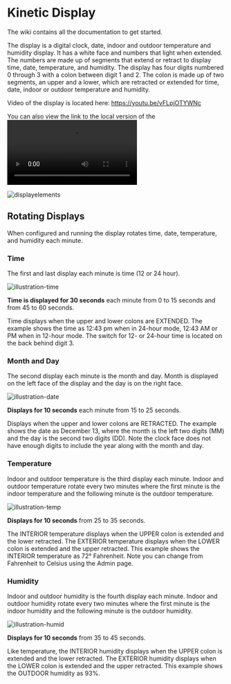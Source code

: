# Kinetic Display

The wiki contains all the documentation to get started.

The display is a digital clock, date, indoor and outdoor temperature and humidity display. It has a white face and numbers that light when extended. The numbers are made up of segments that extend or retract to display time, date, temperature, and humidity. The display has four digits numbered 0 through 3 with a colon between digit 1 and 2. The colon is made up of two segments, an upper and a lower, which are retracted or extended for time, date, indoor or outdoor temperature and humidity.

Video of the display is located here: https://youtu.be/vFLpjOTYWNc

You can also view the link to the local version of the ![Kinetic Display Video]

![displayelements]

## Rotating Displays

When configured and running the display rotates time, date, temperature, and humidity each minute.

### Time

The first and last display each minute is time (12 or 24 hour).

![illustration-time]

**Time is displayed for 30 seconds** each minute from 0 to 15 seconds and from 45 to 60 seconds.

Time displays when the upper and lower colons are EXTENDED. The example shows the time as 12:43 pm when in 24-hour mode, 12:43 AM or PM when in 12-hour mode.  The switch for 12- or 24-hour time is located on the back behind digit 3.

### Month and Day

The second display each minute is the month and day.  Month is displayed on the left face of the display and the day is on the right face.

![illustration-date]

**Displays for 10 seconds** each minute from 15 to 25 seconds.

Displays when the upper and lower colons are RETRACTED. The example shows the date as December 13, where the month is the left two digits (MM) and the day is the second two digits (DD).  Note the clock face does not have enough digits to include the year along with the month and day.

### Temperature

Indoor and outdoor temperature is the third display each minute.  Indoor and outdoor temperature rotate every two minutes where the first minute is the indoor temperature and the following minute is the outdoor temperature.

![illustration-temp]

**Displays for 10 seconds** from 25 to 35 seconds.

The INTERIOR temperature displays when the UPPER colon is extended and the lower retracted.  The EXTERIOR temperature displays when the LOWER colon is extended and the upper retracted.  This example shows the INTERIOR temperature as 72° Fahrenheit. Note you can change from Fahrenheit to Celsius using the Admin page.

### Humidity

Indoor and outdoor humidity is the fourth display each minute.  Indoor and outdoor humidity rotate every two minutes where the first minute is the indoor humidity and the following minute is the outdoor humidity.

![illustration-humid]

**Displays for 10 seconds** from 35 to 45 seconds.

Like temperature, the INTERIOR humidity displays when the UPPER colon is extended and the lower retracted.  The EXTERIOR humidity displays when the LOWER colon is extended and the upper retracted.  This example shows the OUTDOOR humidity as 93%.

<!-- images -->

[displayelements]: https://raw.githubusercontent.com/wiki/gobbyo/clock/media/illustration-display-elements.png
[displayback]: media/illustration-back.png
[illustration-time]: https://raw.githubusercontent.com/wiki/gobbyo/clock/media/illustration-time.png
[illustration-date]: https://raw.githubusercontent.com/wiki/gobbyo/clock/media/illustration-date.png
[illustration-temp]: https://raw.githubusercontent.com/wiki/gobbyo/clock/media/illustration-temp.png
[illustration-humid]: https://raw.githubusercontent.com/wiki/gobbyo/clock/media/illustration-humid.png
[Kinetic Display Video]: https://raw.githubusercontent.com/wiki/gobbyo/clock/media/bluekineticdisplay.mp4